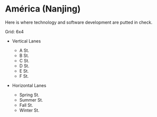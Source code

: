 # América (Nanjing)

Here is where technology and software development are putted in check.

Grid: 6x4

* Vertical Lanes
    - A St.
    - B St.
    - C St.
    - D St.
    - E St.
    - F St.

* Horizontal Lanes
    - Spring St.
    - Summer St.
    - Fall St.
    - Winter St.